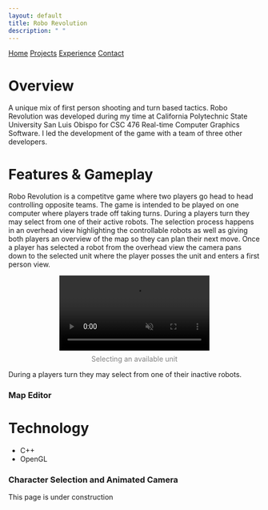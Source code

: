 ```yaml
---
layout: default
title: Robo Revolution
description: " "
---
```


<div class="navigation-container">
    <div class="navigation">
            <a href="../../">Home</a>
            <a href="../projects.html">Projects</a>
            <a href="../experience.html">Experience</a>
            <a href="../contact.html">Contact</a>
    </div>
</div>

# Overview
A unique mix of first person shooting and turn based tactics. Robo Revolution was developed during my time at California Polytechnic State University San Luis Obispo for CSC 476 Real-time Computer Graphics Software. I led the development of the game with a team of three other developers.<br>
# Features & Gameplay
Robo Revolution is a competitve game where two players go head to head controlling opposite teams. The game is intended to be played on one computer where players trade off taking turns. During a players turn they may select from one of their active robots. The selection process happens in an overhead view highlighting the controllable robots as well as giving both players an overview of the map so they can plan their next move. Once a player has selected a robot from the overhead view the camera pans down to the selected unit where the player posses the unit and enters a first person view.<br>
<div style="text-align: center;">
    <video class="img-body" autoplay loop muted>
        <source src=".././assets/media/robo_revolution_character_select.mp4" type="video/mp4">
    </video>
    <p style="color: gray; margin-top: 8px;">Selecting an available unit</p>
</div>

During a players turn they may select from one of their inactive robots.
### Map Editor
# Technology
- C++
- OpenGL
### Character Selection and Animated Camera
This page is under construction<br>